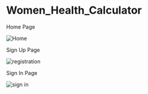 # Women_Health_Calculator

Home Page

![Home](https://user-images.githubusercontent.com/104135148/232858441-6ceadf8f-7a84-4d55-87bb-c275eb361ab1.png)

Sign Up Page

![registration ](https://user-images.githubusercontent.com/104135148/232858538-ee5bae57-445e-4253-9276-2a4faf13e48d.png)

Sign In Page

![sign in](https://user-images.githubusercontent.com/104135148/232858646-48735d84-fd98-41f7-9310-4b062ab0f61a.png)


